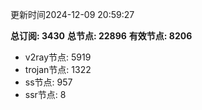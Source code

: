 更新时间2024-12-09 20:59:27

**总订阅: 3430**
**总节点: 22896**
**有效节点: 8206**
- v2ray节点: 5919
- trojan节点: 1322
- ss节点: 957
- ssr节点: 8
